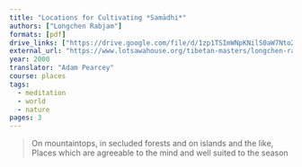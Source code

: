 ```yaml
---
title: "Locations for Cultivating *Samādhi*"
authors: ["Longchen Rabjam"]
formats: [pdf]
drive_links: ["https://drive.google.com/file/d/1zp1TSImWNpKNilS0aW7Nto2kER0Gyyce/view?usp=drivesdk"]
external_url: "https://www.lotsawahouse.org/tibetan-masters/longchen-rabjam/locations-cultivating-samadhi"
year: 2000
translator: "Adam Pearcey"
course: places
tags:
  - meditation
  - world
  - nature
pages: 3
---
```


> On mountaintops, in secluded forests and on islands and the like,  
Places which are agreeable to the mind and well suited to the season

